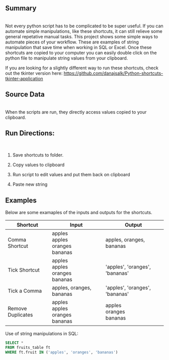 ## Summary
<br>
Not every python script has to be complicated to be super useful. If you can automate simple manipulations, like these shortcuts, it can still relieve some general repetative manual tasks. This project shows some simple ways to automate pieces of your workflow. These are examples of string manipulation that save time when working in SQL or Excel. Once these shortcuts are copied to your computer you can easily double click on the python file to manipulate string values from your clipboard. 

If you are looking for a slightly different way to run these shortcuts, check out the tkinter version here: https://github.com/danajsalk/Python-shortcuts-tkinter-application 

## Source Data
<br>
When the scripts are run, they directly access values copied to your clipboard.

## Run Directions:
<br>

1. Save shortcuts to folder.

2. Copy values to clipboard

3. Run script to edit values and put them back on clipboard

4. Paste new string

## Examples
Below are some examaples of the inputs and outputs for the shortcuts. 

| Shortcut          | Input                                        | Output                           |
|-------------------|----------------------------------------------|----------------------------------|
| Comma Shortcut    | apples <br> apples <br> oranges <br> bananas | apples, oranges, bananas         |
| Tick Shortcut     | apples <br> apples <br> oranges <br> bananas | 'apples', 'oranges', 'bananas'   |
| Tick a Comma      | apples, oranges, bananas                     | 'apples', 'oranges', 'bananas'   |
| Remove Duplicates | apples <br> apples <br> oranges <br> bananas | apples <br> oranges <br> bananas |


Use of string manipulations in SQL: 

```SQL
SELECT * 
FROM fruits_table ft
WHERE ft.fruit IN ('apples', 'oranges', 'bananas')
```
